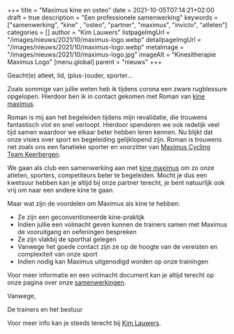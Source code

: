 +++
title = "Maximus kine en osteo"
date = 2021-10-05T07:14:21+02:00
draft = true
description = "Een professionele samenwerking"
keywords = ["samenwerking", "kine" , "osteo", "partner", "maximus", "invicto", "atleten"]
categories = []
author = "Kim Lauwers"
listpageImgUrl = "/images/nieuws/2021/10/maximus-logo.webp"
detailpageImgUrl = "/images/nieuws/2021/10/maximus-logo.webp"
metaImage = "/images/nieuws/2021/10/maximus-logo.jpg"
imageAlt = "Kinesitherapie Maximus Logo"
[menu.global]
parent = "nieuws"
+++

Geacht(e) atleet, lid, (plus-)ouder, sporter…

Zoals sommige van jullie weten heb ik tijdens corona een zware rugblessure opgelopen. Hierdoor ben ik in contact gekomen met Roman van [kine maximus](https://kinemaximus.be/).

Roman is mij aan het begeleiden tijdens mijn revalidatie, die trouwens fantastisch vlot en snel verloopt. 
Hierdoor spenderen we ook redelijk veel tijd samen waardoor we elkaar beter hebben leren kennen. 
Nu blijkt dat onze visies over sport en begeleiding gelijklopend zijn.
Roman is trouwens net zoals ons een fanatieke sporter en voorzitter van [Maximus Cycling Team Keerbergen](https://www.facebook.com/Maximus-Cycling-Team-Keerbergen-110422151127313).

We gaan als club een samenwerking aan met [kine maximus](https://kinemaximus.be/) om zo onze atleten, sporters, competiteurs beter te begeleiden. 
Mocht je dus een kwetsuur hebben kan je altijd bij onze partner terecht, je bent natuurlijk ook vrij om naar een andere kine te gaan.

Maar wat zijn de voordelen om Maximus als kine te hebben:

* Ze zijn een geconventioneerde kine-praktijk
* Indien jullie een volmacht geven kunnen de trainers samen met Maximus de vooruitgang en oefeningen bespreken
* Ze zijn vlakbij de sporthal gelegen
* Vanwege het goede contact zijn ze op de hoogte van de vereisten en complexiteit van onze sport
* Indien nodig kan Maximus uitgenodigd worden op onze trainingen

Voor meer informatie en een volmacht document kan je altijd terecht op onze pagina over onze [samenwerkingen](/samenwerkingen).

Vanwege,

De trainers en het bestuur

Voor meer info kan je steeds terecht bij [Kim Lauwers](https://www.jujitsukeerbergen.be/trainers/#Kim_Lauwers).
